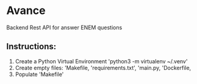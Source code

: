 # Avance

Backend Rest API for answer ENEM questions

## Instructions:
1. Create a Python Virtual Environment 'python3 -m virtualenv ~/.venv'
2. Create empty files: 'Makefile, 'requirements.txt', 'main.py, 'Dockerfile,
3. Populate 'Makefile'